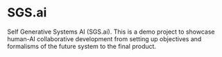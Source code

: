 # SGS.ai
Self Generative Systems AI (SGS.ai). This is a demo project to showcase human-AI collaborative development from setting up objectives and formalisms of the future system to the final product.
